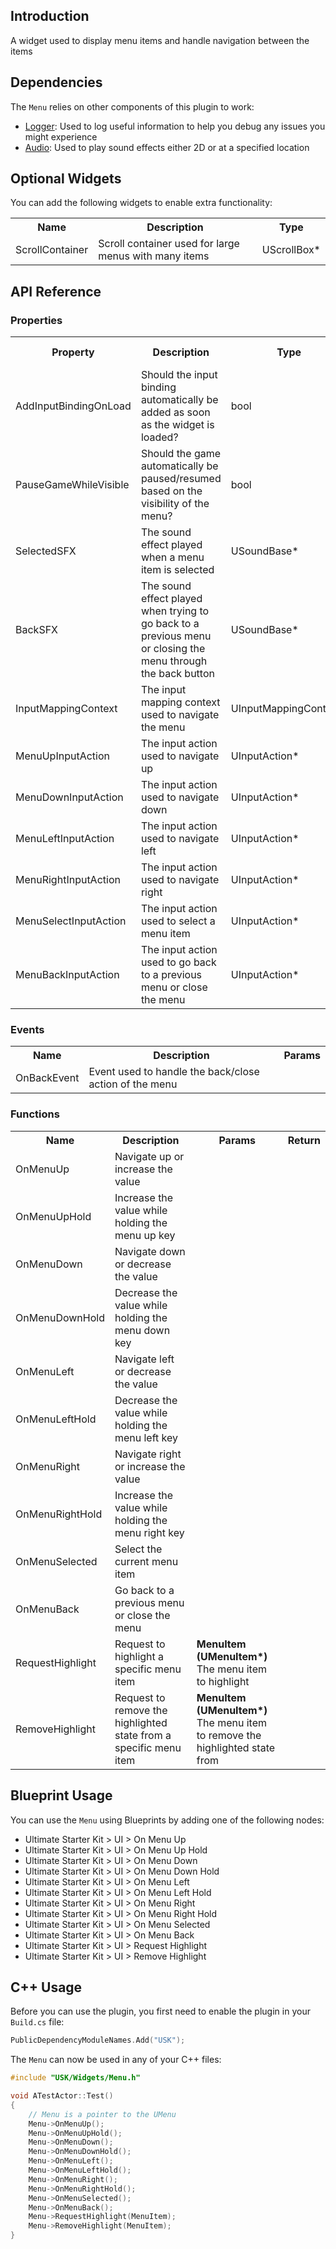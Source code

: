 ## Introduction
A widget used to display menu items and handle navigation between the items

## Dependencies
The <code>Menu</code> relies on other components of this plugin to work:
<ul>
	<li><a href="../logger">Logger</a>: Used to log useful information to help you debug any issues you might experience</li>
	<li><a href="../audio">Audio</a>: Used to play sound effects either 2D or at a specified location</li>
</ul>

## Optional Widgets
You can add the following widgets to enable extra functionality:
<table>
	<tr>
		<th>Name</th>
		<th>Description</th>
		<th>Type</th>
	</tr>
	<tr>
		<td>ScrollContainer</td>
		<td>Scroll container used for large menus with many items</td>
		<td>UScrollBox*</td>
	</tr>
</table>

## API Reference
### Properties
<table>
	<tr>
		<th>Property</th>
		<th>Description</th>
		<th>Type</th>
		<th>Default Value</th>
	</tr>
	<tr>
		<td>AddInputBindingOnLoad</td>
		<td>Should the input binding automatically be added as soon as the widget is loaded?</td>
		<td>bool</td>
		<td></td>
	</tr>
	<tr>
		<td>PauseGameWhileVisible</td>
		<td>Should the game automatically be paused/resumed based on the visibility of the menu?</td>
		<td>bool</td>
		<td></td>
	</tr>
	<tr>
		<td>SelectedSFX</td>
		<td>The sound effect played when a menu item is selected</td>
		<td>USoundBase*</td>
		<td><code>nullptr</code></td>
	</tr>
	<tr>
		<td>BackSFX</td>
		<td>The sound effect played when trying to go back to a previous menu or closing the menu through the back button</td>
		<td>USoundBase*</td>
		<td><code>nullptr</code></td>
	</tr>
	<tr>
		<td>InputMappingContext</td>
		<td>The input mapping context used to navigate the menu</td>
		<td>UInputMappingContext*</td>
		<td><code>nullptr</code></td>
	</tr>
	<tr>
		<td>MenuUpInputAction</td>
		<td>The input action used to navigate up</td>
		<td>UInputAction*</td>
		<td><code>nullptr</code></td>
	</tr>
	<tr>
		<td>MenuDownInputAction</td>
		<td>The input action used to navigate down</td>
		<td>UInputAction*</td>
		<td><code>nullptr</code></td>
	</tr>
	<tr>
		<td>MenuLeftInputAction</td>
		<td>The input action used to navigate left</td>
		<td>UInputAction*</td>
		<td><code>nullptr</code></td>
	</tr>
	<tr>
		<td>MenuRightInputAction</td>
		<td>The input action used to navigate right</td>
		<td>UInputAction*</td>
		<td><code>nullptr</code></td>
	</tr>
	<tr>
		<td>MenuSelectInputAction</td>
		<td>The input action used to select a menu item</td>
		<td>UInputAction*</td>
		<td><code>nullptr</code></td>
	</tr>
	<tr>
		<td>MenuBackInputAction</td>
		<td>The input action used to go back to a previous menu or close the menu</td>
		<td>UInputAction*</td>
		<td><code>nullptr</code></td>
	</tr>
</table>

### Events
<table>
	<tr>
		<th>Name</th>
		<th>Description</th>
		<th>Params</th>
	</tr>
	<tr>
		<td>OnBackEvent</td>
		<td>Event used to handle the back/close action of the menu</td>
		<td></td>
	</tr>
</table>

### Functions
<table>
	<tr>
		<th>Name</th>
		<th>Description</th>
		<th>Params</th>
		<th>Return</th>
	</tr>
	<tr>
		<td>OnMenuUp</td>
		<td>Navigate up or increase the value</td>
		<td></td>
		<td></td>
	</tr>
	<tr>
		<td>OnMenuUpHold</td>
		<td>Increase the value while holding the menu up key</td>
		<td></td>
		<td></td>
	</tr>
	<tr>
		<td>OnMenuDown</td>
		<td>Navigate down or decrease the value</td>
		<td></td>
		<td></td>
	</tr>
	<tr>
		<td>OnMenuDownHold</td>
		<td>Decrease the value while holding the menu down key</td>
		<td></td>
		<td></td>
	</tr>
	<tr>
		<td>OnMenuLeft</td>
		<td>Navigate left or decrease the value</td>
		<td></td>
		<td></td>
	</tr>
	<tr>
		<td>OnMenuLeftHold</td>
		<td>Decrease the value while holding the menu left key</td>
		<td></td>
		<td></td>
	</tr>
	<tr>
		<td>OnMenuRight</td>
		<td>Navigate right or increase the value</td>
		<td></td>
		<td></td>
	</tr>
	<tr>
		<td>OnMenuRightHold</td>
		<td>Increase the value while holding the menu right key</td>
		<td></td>
		<td></td>
	</tr>
	<tr>
		<td>OnMenuSelected</td>
		<td>Select the current menu item</td>
		<td></td>
		<td></td>
	</tr>
	<tr>
		<td>OnMenuBack</td>
		<td>Go back to a previous menu or close the menu</td>
		<td></td>
		<td></td>
	</tr>
	<tr>
		<td>RequestHighlight</td>
		<td>Request to highlight a specific menu item</td>
		<td><strong>MenuItem (UMenuItem*)</strong><br/>The menu item to highlight</td>
		<td></td>
	</tr>
	<tr>
		<td>RemoveHighlight</td>
		<td>Request to remove the highlighted state from a specific menu item</td>
		<td><strong>MenuItem (UMenuItem*)</strong><br/>The menu item to remove the highlighted state from</td>
		<td></td>
	</tr>
</table>

## Blueprint Usage
You can use the <code>Menu</code> using Blueprints by adding one of the following nodes:
<ul>
	<li>Ultimate Starter Kit > UI > On Menu Up</li>
	<li>Ultimate Starter Kit > UI > On Menu Up Hold</li>
	<li>Ultimate Starter Kit > UI > On Menu Down</li>
	<li>Ultimate Starter Kit > UI > On Menu Down Hold</li>
	<li>Ultimate Starter Kit > UI > On Menu Left</li>
	<li>Ultimate Starter Kit > UI > On Menu Left Hold</li>
	<li>Ultimate Starter Kit > UI > On Menu Right</li>
	<li>Ultimate Starter Kit > UI > On Menu Right Hold</li>
	<li>Ultimate Starter Kit > UI > On Menu Selected</li>
	<li>Ultimate Starter Kit > UI > On Menu Back</li>
	<li>Ultimate Starter Kit > UI > Request Highlight</li>
	<li>Ultimate Starter Kit > UI > Remove Highlight</li>
</ul>

## C++ Usage
Before you can use the plugin, you first need to enable the plugin in your <code>Build.cs</code> file:
```c++
PublicDependencyModuleNames.Add("USK");
```

The <code>Menu</code> can now be used in any of your C++ files:
```c++
#include "USK/Widgets/Menu.h"

void ATestActor::Test()
{
	// Menu is a pointer to the UMenu
	Menu->OnMenuUp();
	Menu->OnMenuUpHold();
	Menu->OnMenuDown();
	Menu->OnMenuDownHold();
	Menu->OnMenuLeft();
	Menu->OnMenuLeftHold();
	Menu->OnMenuRight();
	Menu->OnMenuRightHold();
	Menu->OnMenuSelected();
	Menu->OnMenuBack();
	Menu->RequestHighlight(MenuItem);
	Menu->RemoveHighlight(MenuItem);
}
```
